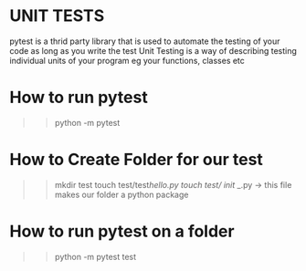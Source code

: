 # UNIT TESTS

pytest is a thrid party library that is used to automate the testing
of your code as long as you write the test
Unit Testing is a way of describing testing individual units of your program eg your functions, classes etc

# How to run pytest

> > python -m pytest

# How to Create Folder for our test

> > mkdir test
> > touch test/test*hello.py
> > touch test/* _init_ \_.py -> this file makes our folder a python package

# How to run pytest on a folder

> > python -m pytest test
